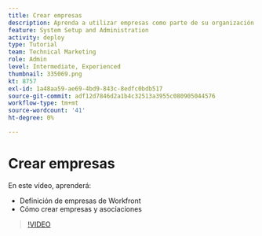 ```yaml
---
title: Crear empresas
description: Aprenda a utilizar empresas como parte de su organización de usuarios y estructura de permisos de elementos. A continuación, cree empresas para su organización.
feature: System Setup and Administration
activity: deploy
type: Tutorial
team: Technical Marketing
role: Admin
level: Intermediate, Experienced
thumbnail: 335069.png
kt: 8757
exl-id: 1a48aa59-ae69-4bd9-843c-8edfc0bdb517
source-git-commit: adf12d7846d2a1b4c32513a3955c080905044576
workflow-type: tm+mt
source-wordcount: '41'
ht-degree: 0%

---
```


# Crear empresas

En este vídeo, aprenderá:

* Definición de empresas de Workfront
* Cómo crear empresas y asociaciones

>[!VIDEO](https://video.tv.adobe.com/v/335069/?quality=12)
